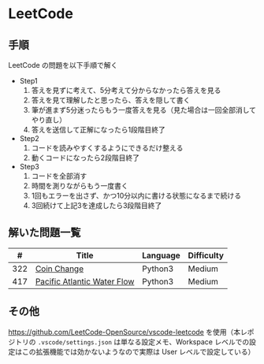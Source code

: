# LeetCode

## 手順

LeetCode の問題を以下手順で解く

- Step1
    1. 答えを見ずに考えて、5分考えて分からなかったら答えを見る
    1. 答えを見て理解したと思ったら、答えを隠して書く
    1. 筆が進まず5分迷ったらもう一度答えを見る（見た場合は一回全部消してやり直し）
    1. 答えを送信して正解になったら1段階目終了
- Step2
    1. コードを読みやすくするようにできるだけ整える
    1. 動くコードになったら2段階目終了
- Step3
    1. コードを全部消す
    1. 時間を測りながらもう一度書く
    1. 1回もエラーを出さず、かつ10分以内に書ける状態になるまで続ける
    1. 3回続けて上記3を達成したら3段階目終了

## 解いた問題一覧

| #   | Title                                                                                                 | Language | Difficulty |
| --- | ----------------------------------------------------------------------------------------------------- | -------- | ---------- |
| 322 | [Coin Change](https://leetcode.com/problems/coin-change/description/)                                 | Python3  | Medium     |
| 417 | [Pacific Atlantic Water Flow](https://leetcode.com/problems/pacific-atlantic-water-flow/description/) | Python3  | Medium     |

## その他

https://github.com/LeetCode-OpenSource/vscode-leetcode を使用（本レポジトリの `.vscode/settings.json` は単なる設定メモ、Workspace レベルでの設定はこの拡張機能では効かないようなので実際は User レベルで設定している）
